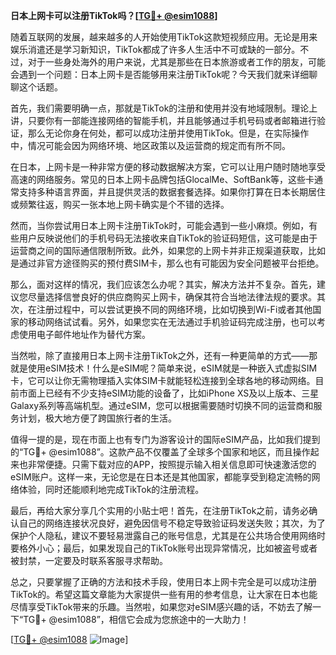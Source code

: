 **日本上网卡可以注册TikTok吗？[[TG💪+ @esim1088](https://t.me/s/esim1088)]**

随着互联网的发展，越来越多的人开始使用TikTok这款短视频应用。无论是用来娱乐消遣还是学习新知识，TikTok都成了许多人生活中不可或缺的一部分。不过，对于一些身处海外的用户来说，尤其是那些在日本旅游或者工作的朋友，可能会遇到一个问题：日本上网卡是否能够用来注册TikTok呢？今天我们就来详细聊聊这个话题。

首先，我们需要明确一点，那就是TikTok的注册和使用并没有地域限制。理论上讲，只要你有一部能连接网络的智能手机，并且能够通过手机号码或者邮箱进行验证，那么无论你身在何处，都可以成功注册并使用TikTok。但是，在实际操作中，情况可能会因为网络环境、地区政策以及运营商的规定而有所不同。

在日本，上网卡是一种非常方便的移动数据解决方案，它可以让用户随时随地享受高速的网络服务。常见的日本上网卡品牌包括GlocalMe、SoftBank等，这些卡通常支持多种语言界面，并且提供灵活的数据套餐选择。如果你打算在日本长期居住或频繁往返，购买一张本地上网卡确实是个不错的选择。

然而，当你尝试用日本上网卡注册TikTok时，可能会遇到一些小麻烦。例如，有些用户反映说他们的手机号码无法接收来自TikTok的验证码短信，这可能是由于运营商之间的国际通信限制所致。此外，如果您的上网卡并非正规渠道获取，比如是通过非官方途径购买的预付费SIM卡，那么也有可能因为安全问题被平台拒绝。

那么，面对这样的情况，我们应该怎么办呢？其实，解决方法并不复杂。首先，建议您尽量选择信誉良好的供应商购买上网卡，确保其符合当地法律法规的要求。其次，在注册过程中，可以尝试更换不同的网络环境，比如切换到Wi-Fi或者其他国家的移动网络试试看。另外，如果您实在无法通过手机验证码完成注册，也可以考虑使用电子邮件地址作为替代方案。

当然啦，除了直接用日本上网卡注册TikTok之外，还有一种更简单的方式——那就是使用eSIM技术！什么是eSIM呢？简单来说，eSIM就是一种嵌入式虚拟SIM卡，它可以让你无需物理插入实体SIM卡就能轻松连接到全球各地的移动网络。目前市面上已经有不少支持eSIM功能的设备了，比如iPhone XS及以上版本、三星Galaxy系列等高端机型。通过eSIM，您可以根据需要随时切换不同的运营商和服务计划，极大地方便了跨国旅行者的生活。

值得一提的是，现在市面上也有专门为游客设计的国际eSIM产品，比如我们提到的“TG💪+ @esim1088”。这款产品不仅覆盖了全球多个国家和地区，而且操作起来也非常便捷。只需下载对应的APP，按照提示输入相关信息即可快速激活您的eSIM账户。这样一来，无论您是在日本还是其他国家，都能享受到稳定流畅的网络体验，同时还能顺利地完成TikTok的注册流程。

最后，再给大家分享几个实用的小贴士吧！首先，在注册TikTok之前，请务必确认自己的网络连接状况良好，避免因信号不稳定导致验证码发送失败；其次，为了保护个人隐私，建议不要轻易泄露自己的账号信息，尤其是在公共场合使用网络时要格外小心；最后，如果发现自己的TikTok账号出现异常情况，比如被盗号或者被封禁，一定要及时联系客服寻求帮助。

总之，只要掌握了正确的方法和技术手段，使用日本上网卡完全是可以成功注册TikTok的。希望这篇文章能为大家提供一些有用的参考信息，让大家在日本也能尽情享受TikTok带来的乐趣。当然啦，如果您对eSIM感兴趣的话，不妨去了解一下“TG💪+ @esim1088”，相信它会成为您旅途中的一大助力！

[[TG💪+ @esim1088](https://t.me/s/esim1088) ![Image](https://i.postimg.cc/4NQfJmqS/Snipaste-2025-05-13-00-14-12.png)]